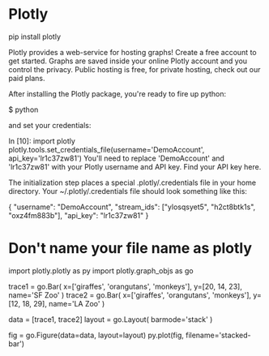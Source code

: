 # Plotly
pip install plotly

Plotly provides a web-service for hosting graphs! Create a free account to get started. Graphs are saved inside your online Plotly account and you control the privacy. Public hosting is free, for private hosting, check out our paid plans. 

After installing the Plotly package, you're ready to fire up python: 

$ python 

and set your credentials:

In [10]:
import plotly
plotly.tools.set_credentials_file(username='DemoAccount', api_key='lr1c37zw81')
You'll need to replace 'DemoAccount' and 'lr1c37zw81' with your Plotly username and API key.
Find your API key here. 

The initialization step places a special .plotly/.credentials file in your home directory. Your ~/.plotly/.credentials file should look something like this: 

{
    "username": "DemoAccount",
    "stream_ids": ["ylosqsyet5", "h2ct8btk1s", "oxz4fm883b"],
    "api_key": "lr1c37zw81"
}

# Don't name your file name as plotly

import plotly.plotly as py
import plotly.graph_objs as go

trace1 = go.Bar(
    x=['giraffes', 'orangutans', 'monkeys'],
    y=[20, 14, 23],
    name='SF Zoo'
)
trace2 = go.Bar(
    x=['giraffes', 'orangutans', 'monkeys'],
    y=[12, 18, 29],
    name='LA Zoo'
)

data = [trace1, trace2]
layout = go.Layout(
    barmode='stack'
)

fig = go.Figure(data=data, layout=layout)
py.plot(fig, filename='stacked-bar')
